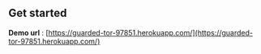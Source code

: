 ## Get started

**Demo url** :  [https://guarded-tor-97851.herokuapp.com/](https://guarded-tor-97851.herokuapp.com/)